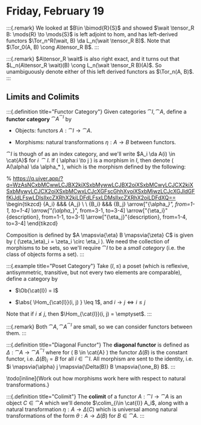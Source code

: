# Friday, February 19

:::{.remark}
We looked at $B\in \bimod{R}{S}$ and showed $\wait \tensor_R B: \mods{R} \to \mods{S}$ is left adjoint to hom, and has left-derived functors $\Tor_n^R(\wait, B) \da L_n(\wait \tensor_R B)$.
Note that $\Tor_0(A, B) \cong A\tensor_R B$.
:::

:::{.remark}
$A\tensor_R \wait$ is also right exact, and it turns out that $L_n(A\tensor_R \wait)(B) \cong L_n(\wait \tensor_R B)(A)$.
So unambiguously denote either of this left derived functors as $\Tor_n(A, B)$.
:::

## Limits and Colimits


:::{.definition title="Functor Category"}
Given categories $\cat{I}, \cat{A}$, define a **functor category** $\cat{A}^{\cat{I}}$ by

- Objects: functors $A: \cat{I} \to \cat{A}$.

- Morphisms: natural transformations $\eta:A\to B$ between functors.

$\cat{I}$ is though of as an index category, and we'll write $A_i \da A(i) \in \cat{A}$ for $i\ \cat{I}$.
If \( \alpha:i \to j \) is a morphism in $I$, then denote \( A(\alpha) \da \alpha_* \), which is the morphism defined by the following:

% https://q.uiver.app/?q=WzAsNCxbMCwwLCJBX2kiXSxbMywwLCJBX2oiXSxbMCwyLCJCX2kiXSxbMywyLCJCX2oiXSxbMCwxLCJcXGFscGhhXyoiXSxbMiwzLCJcXGJldGFfKiJdLFswLDIsIlxcZXRhX2kiLDFdLFsxLDMsIlxcZXRhX2oiLDFdXQ==
\begin{tikzcd}
	{A_i} &&& {A_j} \\
	\\
	{B_i} &&& {B_j}
	\arrow["{\alpha_*}", from=1-1, to=1-4]
	\arrow["{\alpha_*}", from=3-1, to=3-4]
	\arrow["{\eta_i}"{description}, from=1-1, to=3-1]
	\arrow["{\eta_j}"{description}, from=1-4, to=3-4]
\end{tikzcd}

Composition is defined by $A \mapsvia{\eta} B \mapsvia{\zeta} C$ is given by \( (\zeta_\eta)_i = \zeta_i \circ \eta_i \).
We need the collection of morphisms to be sets, so we'll require $\cat{I}$ to be a *small category* (i.e. the class of objects forms a set).
:::

:::{.example title="Poset Category"}
Take $(I, \leq)$ a poset (which is reflexive, antisymmetric, transitive, but not every two elements are comparable), define a category by

- $\Ob(\cat{I}) = I$

- $\abs{ \Hom_{\cat{I}}(i, j) } \leq 1$, and $i\to j \iff i\leq j$

Note that if $i\not\leq j$, then $\Hom_{\cat{I}}(i, j) = \emptyset$.
:::


:::{.remark}
Both $\cat{A}, \cat{A}^{\cat{I}}$ are small, so we can consider functors between them.
:::


:::{.definition title="Diagonal Functor"}
The **diagonal functor** is defined as $\Delta: \cat{A} \to \cat{A}^{\cat{I}}$ where for \( B \in \cat{A} \) the functor $\Delta(B)$ is the constant functor, i.e. $\Delta(B)_i = B$ for all $i\in \cat{I}$.
All morphism are sent to the identity, i.e. $i \mapsvia{\alpha} j \mapsvia{\Delta(B)} B \mapsvia{\one_B} B$.
:::

\todo[inline]{Work out how morphisms work here with respect to natural transformations.}


:::{.definition title="Colimit"}
The **colimit** of a functor $A: \cat{I} \to \cat{A}$ is an object $C\in \cat{A}$ which we'll denote $\colim_{i\in \cat{I}} A_i$, along with a natural transformation $\eta:A\to \Delta(C)$ which is universal among natural transformations of the form $\theta: A\to \Delta(B)$ for $B\in \cat{A}$.
:::












